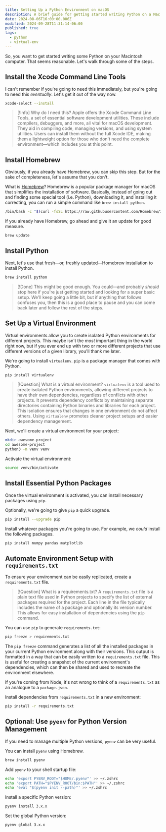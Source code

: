 ```yaml
---
title: Setting Up a Python Environment on macOS
description: A brief guide for getting started writing Python on a Mac using virtual environments.
date: 2024-08-06T16:00:00.006Z
modified: 2024-09-28T11:31:14-06:00
published: true
tags:
  - python
  - virtual-env
---
```


So, you want to get started writing some Python on your Macintosh computer. That seems reasonable. Let's walk through some of the steps.

## Install the Xcode Command Line Tools

I can't remember if you're going to need this immediately, but you're going to need this _eventually_. Let's get it out of the way now.

```sh
xcode-select --install
```

> [!Info] Why do I need this?
> Apple offers the Xcode Command Line Tools, a set of essential software development utilities. These include compilers, debuggers, and more, all vital for macOS development. They aid in compiling code, managing versions, and using system utilities. Users can install them without the full Xcode IDE, making them a lightweight option for those who don't need the complete environment—which includes you at this point.

## Install Homebrew

Obviously, if you already have Homebrew, you can skip this step. But for the sake of completeness, let's assume that you don't.

What is [Homebrew](https://brew.sh/)? Homebrew is a popular package manager for macOS that simplifies the installation of software. Basically, instead of going out and finding some special tool (i.e. Python), downloading it, and installing it correcting, you can run a simple command like `brew install python`.

```sh
/bin/bash -c "$(curl -fsSL https://raw.githubusercontent.com/Homebrew/install/HEAD/install.sh)"
```

If you already have Homebrew, go ahead and give it an update for good measure.

```sh
brew update
```

## Install Python

Next, let's use that fresh—or, freshly updated—Homebrew installation to install Python.

```sh
brew install python
```

> [!Done] This might be good enough.
> You could—and probably _should_ stop here if you're just getting started and looking for a super basic setup. We'll keep going a little bit, but if anything that follows confuses you, then this is a good place to pause and you can come back later and follow the rest of the steps.

## Set Up a Virtual Environment

Virtual environments allow you to create isolated Python environments for different projects. This maybe isn't the _most_ important thing in the world right now, but if you ever end up with two or more different projects that use different versions of a given library, you'll thank me later.

We're going to install `virtualenv`. `pip` is a package manager that comes with Python.

```sh
pip install virtualenv
```

> [!Question] What is a virtual environment?
> `virtualenv` is a tool used to create isolated Python environments, allowing different projects to have their own dependencies, regardless of conflicts with other projects. It prevents dependency conflicts by maintaining separate directories containing Python binaries and libraries for each project. This isolation ensures that changes in one environment do not affect others. Using `virtualenv` promotes cleaner project setups and easier dependency management.

Next, we'll create a virtual environment for your project:

```sh
mkdir awesome-project
cd awesome-project
python3 -m venv venv
```

Activate the virtual environment:

```sh
source venv/bin/activate
```

## Install Essential Python Packages

Once the virtual environment is activated, you can install necessary packages using `pip`.

Optionally, we're going to give `pip` a quick upgrade.

```sh
pip install --upgrade pip
```

Install whatever packages you're going to use. For example, we _could_ install the following packages.

```sh
pip install numpy pandas matplotlib
```

## Automate Environment Setup with `requirements.txt`

To ensure your environment can be easily replicated, create a `requirements.txt` file.

> [!Question] What is a requirements.txt?
> A `requirements.txt` file is a plain text file used in Python projects to specify the list of external packages required for the project. Each line in the file typically includes the name of a package and optionally its version number. This allows for easy installation of dependencies using the `pip` command.

You can use `pip` to generate `requirements.txt`:

```sh
pip freeze > requirements.txt
```

The `pip freeze` command generates a list of all the installed packages in your current Python environment along with their versions. This output is formatted in a way that can be easily written to a `requirements.txt` file. This is useful for creating a snapshot of the current environment's dependencies, which can then be shared and used to recreate the environment elsewhere.

If you're coming from Node, it's not wrong to think of a `requirements.txt` as an analogue to a `package.json`.

Install dependencies from `requirements.txt` in a new environment:

```sh
pip install -r requirements.txt
```

## Optional: Use `pyenv` for Python Version Management

If you need to manage multiple Python versions, `pyenv` can be very useful.

You can install `pyenv` using Homebrew.

```sh
brew install pyenv
```

Add `pyenv` to your shell startup file:

```sh
echo 'export PYENV_ROOT="$HOME/.pyenv"' >> ~/.zshrc
echo 'export PATH="$PYENV_ROOT/bin:$PATH"' >> ~/.zshrc
echo 'eval "$(pyenv init --path)"' >> ~/.zshrc
```

Install a specific Python version:

```sh
pyenv install 3.x.x
```

Set the global Python version:

```sh
pyenv global 3.x.x
```
